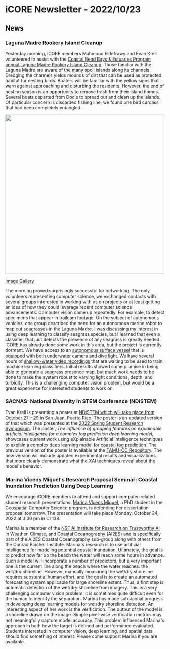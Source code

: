 # iCORE Newsletter - 2022/10/23

## News

### Laguna Madre Rookery Island Cleanup

Yesterday morning, iCORE members Mahmoud Eldefrawy and Evan Krell volunteered to assist with the [Coastal Bend Bays & Estuaries Program annual Laguna Madre Rookery Island Cleanup](https://www.facebook.com/CBBEPCoastalBirds/posts/pfbid0gS1JrFHmMnGgoWmDibaKYLKEBAHX61F1cnF3gZS6QeACUUsZEEiyMPnaA16s9v6zl?__cft__[0]=AZUdVUqlEdla5JtstV4LYOcHnZVGEkLDnRCASxVAuJKsgzffvSZD940k-kefh75s8sGPAONeQFotbJYs3OYsS075fm0U84hGS1PRvvgVKC2rnKhlpmDgx_PDuocC872Cn5J_-aDixNrDWz21GBshs1mIBsL-I-40MZNIIS-ocgvyDSuXR5iTrhq3ZMLvbam6_rtuDpJifpwrM1uJeE0D8CtD&__tn__=%2CO%2CP-R). Those familiar with the Laguna Madre are aware of the many spoil islands along its channels. Dredging the channels yields mounds of dirt that can be used as protected habitat for nesting birds. Boaters will be familiar with the yellow signs that warn against approaching and disturbing the residents. However, the end of nesting season is an opportunity to remove trash from their island homes. Several boats departed from Doc's to spread out and clean up the islands. Of particular concern is discarded fishing line; we found one bird carcass that had been completely entangled. 

<img src="https://lh3.googleusercontent.com/pw/AL9nZEVRtuipQCBSeAwERxEMwuHyS75VV1K0RH1sM5lDxirL60IeK_M3LYzL-aggdS667ilQWyIZvetiBQmJPvrAKDzkYdeADn5rn_b6BwAcB2SEODsyAEuNzjin_U46ByLp3-Cvbzk3GwjijnkAsFoHZ83A=w1447-h1085-no" width="500">

[Image Gallery](https://photos.app.goo.gl/CZtWdjQ32apYium6A)

The morning proved surprisingly successful for networking. The only volunteers representing computer science, we exchanged contacts with several groups interested in working with us on projects or at least getting an idea of how they could leverage recent computer science advancements. Computer vision came up repeatedly. For example, to detect specimens that appear in trailcam footage. On the subject of autonomous vehicles, one group described the need for an autonomous marine robot to map out seagrasses in the Laguna Madre. I was discussing my interest in using deep learning to classify seagrass species, but I learned that even a classifier that just detects the presence of any seagrass is greatly needed. iCORE has already done some work in this area, but the project is currently dormant. We have access to an [autonomous surface vessel](https://ekrell.github.io/success/) that is equipped with both underwater camera and [dive light](https://ekrell.github.io/light-test/). We have several hours of [shallow-water video recordings](https://youtu.be/HfisJm9n5yk) that are waiting to be used to train machine learning classifiers. Initial results showed some promise in being able to generate a seagrass presence map, but much work needs to be done to make the system robust to varying light conditions, depth, and turbidity. This is a challenging computer vision problem, but would be a great experience for interested students to work on.

### SACNAS: National Diversity In STEM Conference (NDiSTEM)

Evan Krell is presenting a poster at [NDiSTEM which will take place from October 27 – 29 in San Juan, Puerto Rico](https://www.sacnas.org/conference). The poster is an updated version of that which was presented at the [2022 Spring Student Research Symposium](https://www.tamucc.edu/research/research-symposium/index.php). The poster, _The influence of grouping features on explainable artificial intelligence for a complex fog prediction deep learning model_, showcases current work using eXplainable Artificial Intelligence techniques to explain a [complex deep learning model for coastal fog prediction](https://gridftp.tamucc.edu/fognet/). The previous version of the poster is available at the [TAMU-CC Repository](https://tamucc-ir.tdl.org/handle/1969.6/90558). The new version will include updated experimental results and visualizations that more clearly demonstrate what the XAI techniques reveal about the model's behavior. 

### Marina Vicens Miquel's Research Proposal Seminar: Coastal Inundation Prediction Using Deep Learning

We encourage iCORE members to attend and support computer-related student research presentations. [Marina Vicens Miquel](https://marinavicensmiquel.github.io/), a PhD student in the Geospatial Computer Science program, is defending her dissertation proposal tomorrow. The presentation will take place Monday, October 24, 2022 at 3:30 pm in CI 138.  

Marina is a member of the [NSF AI Institute for Research on Trustworthy AI in Weather, Climate, and Coastal Oceanography (AI2ES)](https://www.ai2es.org/) and is specifically part of the AI2ES Coastal Oceanography sub-group along with others from the Conrad Blucher Institute. Marina's research is to use artificial intelligence for modeling potential coastal inundation. Ultimately, the goal is to predict how far up the beach the water will reach some hours in advance. Such a model will incorporate a number of predictors, but a very important one is the current line along the beach where the water reaches: the wet/dry shoreline. However, manually measuring the wet/dry shoreline requires substantial human effort, and the goal is to create an automated forecasting system applicable for large shoreline extent. Thus, a first step is automatic detection of the wet/dry shoreline from imagery. This is a very challenging computer vision problem: it is sometimes quite difficult even for the human to identify the separation. Marina has made substantial progress in developing deep learning models for wet/dry shoreline detection. An interesting aspect of her work is the verification. The output of the model is a shoreline drawn on the image. Simple pixel-wise verification metrics may not meaningfully capture model accuracy. This problem influenced Marina's approach in both how the target is defined and performance evaluated. Students interested in computer vision, deep learning, and spatial data should find something of interest. Please come support Marina if you are available. 
